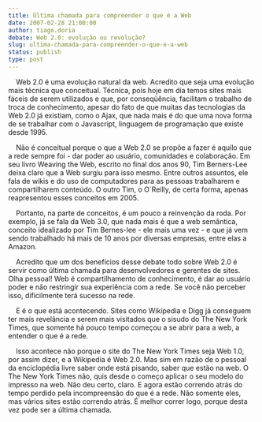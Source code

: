 ```yaml
---
title: Última chamada para compreender o que é a Web 
date: 2007-02-28 21:00:00
author: tiago.doria
debate: Web 2.0: evolução ou revolução?
slug: ultima-chamada-para-compreender-o-que-e-a-web
status: publish 
type: post
---
```


    Web 2.0 é uma evolução natural da web. Acredito que seja uma evolução mais técnica que conceitual. Técnica, pois hoje em dia temos sites mais fáceis de serem utilizados e que, por conseqüência, facilitam o trabalho de troca de conhecimento, apesar do fato de que muitas das tecnologias da Web 2.0 já existiam, como o Ajax, que nada mais é do que uma nova forma de se trabalhar com o Javascript, linguagem de programação que existe desde 1995.   
  
    Não é conceitual porque o que a Web 2.0 se propõe a fazer é aquilo que a rede sempre foi - dar poder ao usuário, comunidades e colaboração. Em seu livro Weaving the Web, escrito no final dos anos 90, Tim Berners-Lee deixa claro que a Web surgiu para isso mesmo. Entre outros assuntos, ele fala de wikis e do uso de computadores para as pessoas trabalharem e compartilharem conteúdo. O outro Tim, o O´Reilly, de certa forma, apenas reapresentou esses conceitos em 2005.   
  
    Portanto, na parte de conceitos, é um pouco a reinvenção da roda. Por exemplo, já se fala da Web 3.0, que nada mais é que a web semântica, conceito idealizado por Tim Bernes-lee - ele mais uma vez - e que já vem sendo trabalhado há mais de 10 anos por diversas empresas, entre elas a Amazon.    
  
    Acredito que um dos benefícios desse debate todo sobre Web 2.0 é servir como última chamada para desenvolvedores e gerentes de sites. Olha pessoal! Web é compartilhamento de conhecimento, é dar ao usuário poder e não restringir sua experiência com a rede. Se você não perceber isso, dificilmente terá sucesso na rede.   
  
    E é o que está acontecendo. Sites como Wikipedia e Digg já conseguem ter mais revelância e serem mais visitados que o sisudo do The New York Times, que somente há pouco tempo começou a se abrir para a web, a entender o que é a rede.   
  
    Isso acontece não porque o site do The New York Times seja Web 1.0, por assim dizer, e a Wikipedia é Web 2.0. Mas sim em razão de o pessoal da enciclopédia livre saber onde está pisando, saber que estão na web. O The New York Times não, quis desde o começo aplicar o seu modelo do impresso na web. Não deu certo, claro. E agora estão correndo atrás do tempo perdido pela incompreensão do que é a rede. Não somente eles, mas vários sites estão correndo atrás. É melhor correr logo, porque desta vez pode ser a última chamada.  
  
  

